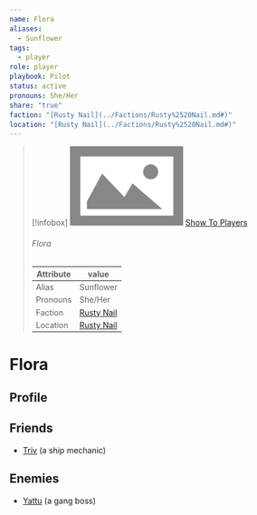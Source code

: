 ```yaml
---
name: Flora
aliases:
  - Sunflower
tags:
  - player
role: player
playbook: Pilot
status: active
pronouns: She/Her
share: "true"
faction: "[Rusty Nail](../Factions/Rusty%2520Nail.md#)"
location: "[Rusty Nail](../Factions/Rusty%2520Nail.md#)"
---
```



> [!infobox]
> ![cover hsmall](../ImagePlaceholder.png)
> [Show To Players](../ImagePlaceholder.png)
> ###### Flora
> Attribute |  value |
> ---|---|
> Alias | Sunflower
> Pronouns | She/Her
> Faction | [Rusty Nail](../Factions/Rusty%2520Nail.md.md#.md#)
> Location | [Rusty Nail](../Factions/Rusty%2520Nail.md.md#.md#) |

# Flora
## Profile

## Friends
- [Triv](./Triv.md) (a ship mechanic)
## Enemies
- [Yattu](Yattu.md) (a gang boss)
